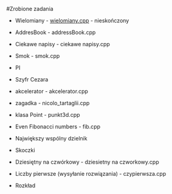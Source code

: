#Zrobione zadania

* Wielomiany - [wielomiany.cpp](wielomiany.cpp) - nieskończony

* AddresBook - addressBook.cpp



* Ciekawe napisy - ciekawe napisy.cpp

* Smok - smok.cpp

* PI

* Szyfr Cezara



* akcelerator - akcelerator.cpp

* zagadka - nicolo_tartaglii.cpp

* klasa Point - punkt3d.cpp

* Even Fibonacci numbers - fib.cpp

* Największy wspólny dzielnik

* Skoczki

* Dziesiętny na czwórkowy - dziesietny na czworkowy.cpp

* Liczby pierwsze (wysyłanie rozwiązania) - czypierwsza.cpp

* Rozkład